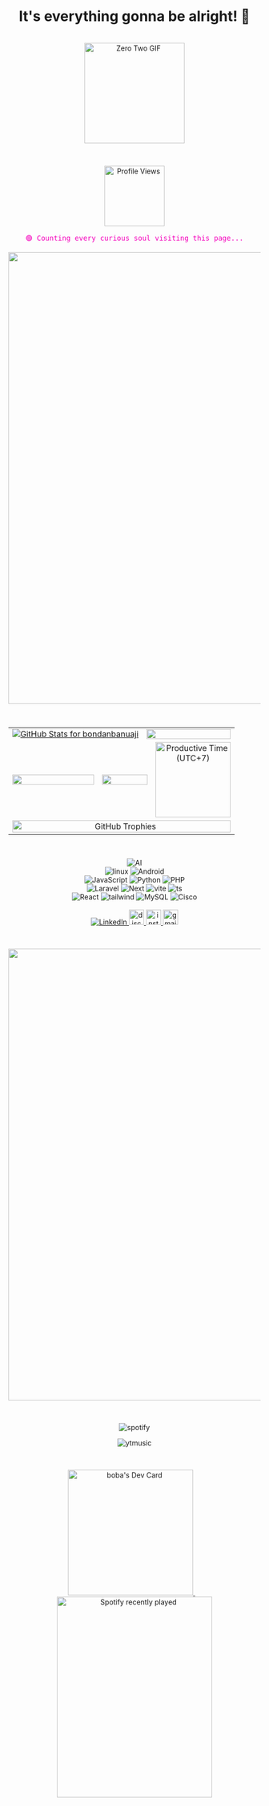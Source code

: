 <h1 align="center">It's everything gonna be alright! 🌟</h1>
&nbsp;&nbsp;&nbsp;


<div align="center" width="auto" height="auto">  
    <a href="https://www.gitanimals.org/en_US?utm_medium=image&utm_source=bondanbanuaji&utm_content=line">
        <img src="https://media.tenor.com/oD1FwzpmAqMAAAAi/zero-two-zerotwo.gif" width="200" alt="Zero Two GIF" />
    </a>
</div>

&nbsp;&nbsp;&nbsp;

<div align="center">
  <img src="https://komarev.com/ghpvc/?username=bondanbanuaji&label=STRANGER%20&color=f500bc&style=flat-square" alt="Profile Views" width="120" />

  <p align="center" style="
    font-family: 'JetBrains Mono', monospace;
    color: #f500BC;
    font-size: 14px;
  ">
    🟢 Counting every curious soul visiting this page...
  </p>

</div>

<img src="https://user-images.githubusercontent.com/74038190/212284115-f47cd8ff-2ffb-4b04-b5bf-4d1c14c0247f.gif" width="900">

&nbsp;&nbsp;&nbsp;

<table width="100%" align="center">
  <tr>
<td colspan="3" align="center">
  <a href="https://github.com/anuraghazra/github-readme-stats">
    <img
      src="https://github-readme-stats.vercel.app/api?username=bondanbanuaji&show_icons=true&hide_border=true&count_private=true&include_all_commits=true&number_format=long&bg_color=00000000&theme=github_dark_dimmed"
      alt="GitHub Stats for bondanbanuaji"
      border="0" />
  </a>
</td>
    <td colspan="3" align="center"><a href="https://github.com/denvercoder1/github-readme-streak-stats">
      <picture>
        <source
          srcset="https://github-readme-streak-stats-mirror.vercel.app/?user=bondanbanuaji&mode=weekly&hide_border=true&background=00000000&theme=dark"
          media="(prefers-color-scheme: dark)" />
        <source
          srcset="https://github-readme-streak-stats-mirror.vercel.app/?user=bondanbanuaji&mode=weekly&hide_border=true&background=00000000"
          media="(prefers-color-scheme: light), (prefers-color-scheme: no-preference)" />
        <img src="https://github-readme-streak-stats-mirror.vercel.app/?user=bondanbanuaji&mode=weekly&hide_border=true" height="100%" />
      </picture>
    </a></td>
  </tr>
  <tr>
<!-- Thanks @zetaloop! -->
    <td colspan="2" align="center"><a href="https://github.com/vn7n24fzkq/github-profile-summary-cards">
      <picture>
        <source
          srcset="http://github-profile-summary-cards-mirror.vercel.app/api/cards/repos-per-language?username=bondanbanuaji&border_color=0000&bg_color=0000&theme=nord_dark"
          media="(prefers-color-scheme: dark)" />
        <source
          srcset="http://github-profile-summary-cards-mirror.vercel.app/api/cards/repos-per-language?username=bondanbanuaji&border_color=0000&bg_color=0000&theme=nord_bright"
          media="(prefers-color-scheme: light), (prefers-color-scheme: no-preference)" />
        <img src="http://github-profile-summary-cards-mirror.vercel.app/api/cards/repos-per-language?username=bondanbanuaji&border_color=0000&bg_color=0000" height="100%" />
      </picture>
    </a></td>
    <td colspan="2" align="center"><a href="https://github.com/vn7n24fzkq/github-profile-summary-cards">
      <picture>
        <source
          srcset="http://github-profile-summary-cards-mirror.vercel.app/api/cards/most-commit-language?username=bondanbanuaji&border_color=0000&bg_color=0000&theme=nord_dark"
          media="(prefers-color-scheme: dark)" />
        <source
          srcset="http://github-profile-summary-cards-mirror.vercel.app/api/cards/most-commit-language?username=bondanbanuaji&border_color=0000&bg_color=0000&theme=nord_bright"
          media="(prefers-color-scheme: light), (prefers-color-scheme: no-preference)" />
        <img src="http://github-profile-summary-cards-mirror.vercel.app/api/cards/most-commit-language?username=bondanbanuaji&border_color=0000&bg_color=0000" height="100%" />
      </picture>
    </a></td>
    <td colspan="2" align="center">
      <a href="https://github.com/vn7n24fzkq/github-profile-summary-cards">
        <img 
          src="http://github-profile-summary-cards-mirror.vercel.app/api/cards/productive-time?username=bondanbanuaji&utcOffset=7&border_color=0000&bg_color=0000&theme=nord_dark" 
          alt="Productive Time (UTC+7)" 
          height="150" 
        />
      </a>
    </td>
  </tr>
<tr>
  <td colspan="6" align="center">
    <img src="https://github-profile-trophy.vercel.app/?username=bondanbanuaji&row=1&column=7&margin-w=8&no-bg=true&no-frame=true&theme=onedark" alt="GitHub Trophies" width="100%" />
  </td>
</tr>
</table>

&nbsp;&nbsp;&nbsp;

  <span></span>
<div align="center">
  <span align="center">
    <img src="https://img.shields.io/badge/-AI-007BFF?style=for-the-badge&logo=openai&logoColor=white" alt="AI" />
      <br>
      <img src="https://img.shields.io/badge/Linux-FCC624?style=for-the-badge&logo=linux&logoColor=black" alt="linux">
      <img src="https://img.shields.io/badge/Android-069c10?style=for-the-badge&logo=android&logoColor=white" alt="Android" />
      <br>
    <img src="https://img.shields.io/badge/javascript-%23323330.svg?style=for-the-badge&logo=javascript&logoColor=%23F7DF1E" alt="JavaScript">
    <img src="https://img.shields.io/badge/python-3776AB?style=for-the-badge&logo=python&logoColor=white" alt="Python" />
    <img src="https://img.shields.io/badge/php-%23777BB4.svg?style=for-the-badge&logo=php&logoColor=white" alt="PHP">
      <br>
    <img src="https://img.shields.io/badge/laravel-cf0c08?style=for-the-badge&logo=laravel&logoColor=white" alt="Laravel" />
    <img src="https://img.shields.io/badge/Next-black?style=for-the-badge&logo=next.js&logoColor=white" alt="Next">
    <img src="https://img.shields.io/badge/vite-%23646CFF.svg?style=for-the-badge&logo=vite&logoColor=white" alt="vite">
    <img src="https://img.shields.io/badge/typescript-%23007ACC.svg?style=for-the-badge&logo=typescript&logoColor=white" alt="ts">
      <br>
    <img src="https://img.shields.io/badge/react-%2361DAFB.svg?style=for-the-badge&logo=react&logoColor=black" alt="React">
    <img src="https://img.shields.io/badge/tailwindcss-%2338B2AC.svg?style=for-the-badge&logo=tailwind-css&logoColor=white" alt="tailwind">
    <img src="https://img.shields.io/badge/mysql-%2300f.svg?style=for-the-badge&logo=mysql&logoColor=white" alt="MySQL">
    <img src="https://img.shields.io/badge/cisco-%23049fd9.svg?style=for-the-badge&logo=cisco&logoColor=black" alt="Cisco">
</div>
    <br>
<div align="center">
  <a href="https://www.linkedin.com/in/bondan-banuaji">
    <img src="https://img.shields.io/badge/Facebook-%231877F2.svg?style=for-the-badge&logo=Facebook&logoColor=white" alt="LinkedIn" />
  </a>
  <a href="https://discordapp.com/users/1000341282037702696">
    <img src="https://img.shields.io/static/v1?message=Discord&logo=discord&label=&color=7303fc&logoColor=white&style=for-the-badge" height="30" alt="discord logo" />
  </a>
  <a href="https://www.instagram.com/bdn_bnj/">
    <img src="https://img.shields.io/static/v1?message=Instagram&logo=instagram&label=&color=FF1493&logoColor=white&style=for-the-badge" height="30" alt="instagram logo" />
  </a>
  <a href="mailto:bondanbanuaji@gmail.com">
    <img src="https://img.shields.io/static/v1?message=Gmail&logo=gmail&label=&color=D14836&logoColor=white&style=for-the-badge" height="30" alt="gmail logo" />
  </a>
</div>


&nbsp;&nbsp;&nbsp;

<img src="https://user-images.githubusercontent.com/74038190/212284115-f47cd8ff-2ffb-4b04-b5bf-4d1c14c0247f.gif" width="900">

&nbsp;&nbsp;&nbsp;

<div align="center">
    <p>
        <img src="https://img.shields.io/badge/Spotify-1ED760?style=for-the-badge&logo=spotify&logoColor=white" alt="spotify">        
    </p>
    <p>
        <img src="https://img.shields.io/badge/YouTube_Music-FF0000?style=for-the-badge&logo=youtube-music&logoColor=white" alt="ytmusic">
    </p>
</div>

&nbsp;&nbsp;&nbsp;

<p align="center">
  <a href="https://app.daily.dev/bxoxbxa">
    <img src="https://api.daily.dev/devcards/v2/eIxGlpO18REFcX7VUCE03.png?type=default&r=jvx" width="250" alt="boba's Dev Card"/>
  </a>
  &nbsp;&nbsp;&nbsp;
  <a href="https://open.spotify.com/user/7btlm98azf3nuppml5xk50nkc">
    <img 
      src="https://spotify-recently-played-readme.vercel.app/api?user=7btlm98azf3nuppml5xk50nkc&count=7&unique=true" 
      alt="Spotify recently played"
      width="310"
      height="400"
    />
  </a>
</p>
